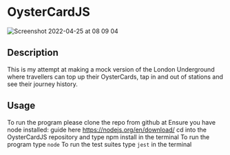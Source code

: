 # OysterCardJS

![Screenshot 2022-04-25 at 08 09 04](https://user-images.githubusercontent.com/93666673/165038651-118e7d2c-5b39-453d-8e6a-50c789174002.png)

## Description
This is my attempt at making a mock version of the London Underground where travellers can top up their OysterCards, tap in and out of stations and see their journey history.

## Usage
To run the program please clone the repo from github at 
Ensure you have node installed: guide here https://nodejs.org/en/download/
cd into the OysterCardJS repository and type npm install in the terminal
To run the program type ```node```
To run the test suites type ```jest``` in the terminal
